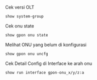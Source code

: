 Cek versi OLT
```bash
show system-group
```

Cek onu state
```bash
show gpon onu state
```

Melihat ONU yang belum di konfigurasi
```bash
show gpon onu uncfg
```

Cek Detail Config di Interface ke arah onu
```bash
show run interface gpon-onu_x/y/z:a
```
